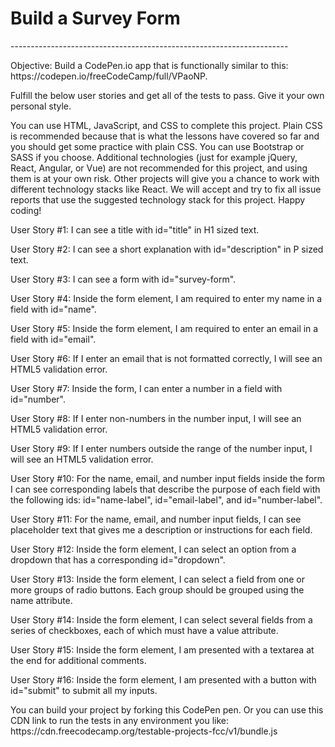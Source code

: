 <h1>Build a Survey Form</h1>
<p>---------------------------------------------------------------------</p>

<p>Objective: Build a CodePen.io app that is functionally similar to this: https://codepen.io/freeCodeCamp/full/VPaoNP.</p>
<p>Fulfill the below user stories and get all of the tests to pass. Give it your own personal style.</p>
<p>You can use HTML, JavaScript, and CSS to complete this project. Plain CSS is recommended because that is what the lessons have covered so far and you should get some practice with plain CSS. You can use Bootstrap or SASS if you choose. Additional technologies (just for example jQuery, React, Angular, or Vue) are not recommended for this project, and using them is at your own risk. Other projects will give you a chance to work with different technology stacks like React. We will accept and try to fix all issue reports that use the suggested technology stack for this project. Happy coding!</p>
<p>User Story #1: I can see a title with id="title" in H1 sized text.</p>
<p>User Story #2: I can see a short explanation with id="description" in P sized text.</p>
<p>User Story #3: I can see a form with id="survey-form".</p>
<p>User Story #4: Inside the form element, I am required to enter my name in a field with id="name".</p>
<p>User Story #5: Inside the form element, I am required to enter an email in a field with id="email".</p>
<p>User Story #6: If I enter an email that is not formatted correctly, I will see an HTML5 validation error.</p>
<p>User Story #7: Inside the form, I can enter a number in a field with id="number".</p>
<p>User Story #8: If I enter non-numbers in the number input, I will see an HTML5 validation error.</p>
<p>User Story #9: If I enter numbers outside the range of the number input, I will see an HTML5 validation error.</p>
<p>User Story #10: For the name, email, and number input fields inside the form I can see corresponding labels that describe the purpose of each field with the following ids: id="name-label", id="email-label", and id="number-label".</p>
<p>User Story #11: For the name, email, and number input fields, I can see placeholder text that gives me a description or instructions for each field.</p>
<p>User Story #12: Inside the form element, I can select an option from a dropdown that has a corresponding id="dropdown".</p>
<p>User Story #13: Inside the form element, I can select a field from one or more groups of radio buttons. Each group should be grouped using the name attribute.</p>
<p>User Story #14: Inside the form element, I can select several fields from a series of checkboxes, each of which must have a value attribute.</p>
<p>User Story #15: Inside the form element, I am presented with a textarea at the end for additional comments.</p>
<p>User Story #16: Inside the form element, I am presented with a button with id="submit" to submit all my inputs.</p>
<p>You can build your project by forking this CodePen pen. Or you can use this CDN link to run the tests in any environment you like: https://cdn.freecodecamp.org/testable-projects-fcc/v1/bundle.js</p>